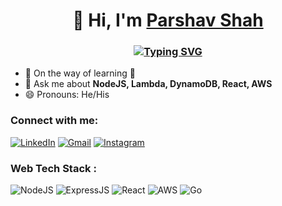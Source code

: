 <h1 align="center">👋 Hi, I'm <a href="https://www.linkedin.com/in/parshav-shah/" target="_blank"> Parshav Shah </a></h1>
<h3 align="center"> <a href="https://git.io/typing-svg"><img src="https://readme-typing-svg.herokuapp.com?font=Fira+Code&weight=500&size=24&pause=1000&color=008715&center=true&vCenter=true&random=false&width=435&lines=Backend+Developer" alt="Typing SVG" /></a> </h3>

- 🌱 On the way of learning 🚀
- 💬 Ask me about **NodeJS, Lambda, DynamoDB, React, AWS**
- 😄 Pronouns: He/His

<h3 align="left">Connect with me:</h3>
<div align="left">
  <a href="https://www.linkedin.com/in/parshav-shah/"><img alt="LinkedIn" src="https://img.shields.io/badge/linkedin-%230077B5.svg?style=for-the-badge&logo=linkedin&logoColor=white"/></a>
  <a href="mailto:parshavshah1995@gmail.com"><img alt="Gmail" src="https://img.shields.io/badge/Gmail-D14836?style=for-the-badge&logo=gmail&logoColor=white"/></a>
   <a href="https://www.instagram.com/rushav25"><img alt="Instagram" src="https://img.shields.io/badge/Instagram-E4405F?style=for-the-badge&logo=instagram&logoColor=white"/></a>
</div>

<h3 align="left">Web Tech Stack :</h3>
<div align="left">
<img alt="NodeJS" src="https://img.shields.io/badge/node.js-%2343853D.svg?style=for-the-badge&logo=node-dot-js&logoColor=white"/>
<img alt="ExpressJS" src="https://img.shields.io/badge/Express.js-000000?style=for-the-badge&logo=express&logoColor=white"/>
<img alt="React" src="https://img.shields.io/badge/react-%2320232a.svg?style=for-the-badge&logo=react&logoColor=%2361DAFB"/>
<img alt="AWS" src="https://img.shields.io/badge/aws-%2320232a.svg?style=for-the-badge&logo=aws&logoColor=%f90"/>
  <img alt="Go" src="https://img.shields.io/badge/go-%2320232a.svg?style=for-the-badge&logo=go&logoColor=%2361DAFB"/>
</div>
